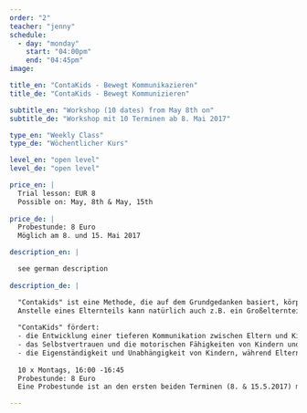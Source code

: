 ```yaml
---
order: "2"
teacher: "jenny" 
schedule:
  - day: "monday"
    start: "04:00pm"
    end: "04:45pm"
image:

title_en: "ContaKids - Bewegt Kommunikazieren"
title_de: "ContaKids - Bewegt Kommunizieren"

subtitle_en: "Workshop (10 dates) from May 8th on"
subtitle_de: "Workshop mit 10 Terminen ab 8. Mai 2017"

type_en: "Weekly Class"
type_de: "Wöchentlicher Kurs"

level_en: "open level"
level_de: "open level"

price_en: |
  Trial lesson: EUR 8  
  Possible on: May, 8th & May, 15th
  
price_de: |
  Probestunde: 8 Euro  
  Möglich am 8. und 15. Mai 2017 

description_en: |

  see german description
  
description_de: |

  "Contakids" ist eine Methode, die auf dem Grundgedanken basiert, körperlichen Kontakt zu nutzen, um eine tiefere Kommunikation zwischen Kindern und Eltern zu entwickeln, die für beide Seiten genussvoll ist. Über die Arbeit mit Bewegung kann das Kind seine motorischen Fähigkeiten und sein Selbstvertrauen stärken, während Eltern ein neues Vertrauensverhältnis zu ihren Kleinen aufbauen. Der Kurs richtet sich an Kinder von 2 - 4 Jahren.
  Anstelle eines Elternteils kann natürlich auch z.B. ein Großelternteil mitmachen. Tänzerische Vorerfahrung ist nicht notwendig.
  
  "ContaKids" fördert:  
  - die Entwicklung einer tieferen Kommunikation zwischen Eltern und Kindern, die für beide genussvoll ist: über die Arbeit mit dem eigenen Körper, mit Bewegung und körperlichem Kontakt.  
  - das Selbstvertrauen und die motorischen Fähigkeiten von Kindern und eine neue, vertrauensvolle Beziehung zwischen Eltern und Kind.  
  - die Eigenständigkeit und Unabhängigkeit von Kindern, während Eltern lernen, ihre Kinder in einem spielerischen Rahmen als Gleichberechtigte zu sehen, die sie bedingungslos unterstützen.
  
  10 x Montags, 16:00 -16:45    
  Probestunde: 8 Euro  
  Eine Probestunde ist an den ersten beiden Terminen (8. & 15.5.2017) möglich.  

---
```

